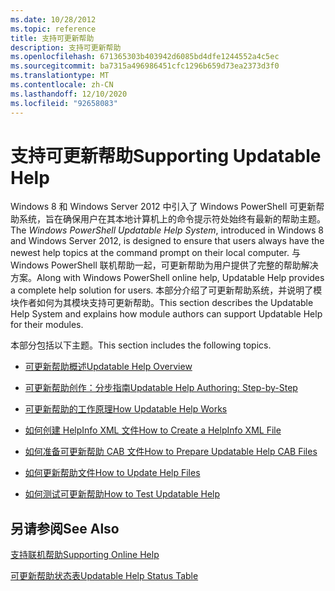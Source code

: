 ```yaml
---
ms.date: 10/28/2012
ms.topic: reference
title: 支持可更新帮助
description: 支持可更新帮助
ms.openlocfilehash: 671365303b403942d6085bd4dfe1244552a4c5ec
ms.sourcegitcommit: ba7315a496986451cfc1296b659d73ea2373d3f0
ms.translationtype: MT
ms.contentlocale: zh-CN
ms.lasthandoff: 12/10/2020
ms.locfileid: "92658083"
---
```

# <a name="supporting-updatable-help"></a><span data-ttu-id="f2c71-103">支持可更新帮助</span><span class="sxs-lookup"><span data-stu-id="f2c71-103">Supporting Updatable Help</span></span>

<span data-ttu-id="f2c71-104">Windows 8 和 Windows Server 2012 中引入了 Windows PowerShell 可更新帮助系统，旨在确保用户在其本地计算机上的命令提示符处始终有最新的帮助主题。</span><span class="sxs-lookup"><span data-stu-id="f2c71-104">The *Windows PowerShell Updatable Help System*, introduced in Windows 8 and Windows Server 2012, is designed to ensure that users always have the newest help topics at the command prompt on their local computer.</span></span> <span data-ttu-id="f2c71-105">与 Windows PowerShell 联机帮助一起，可更新帮助为用户提供了完整的帮助解决方案。</span><span class="sxs-lookup"><span data-stu-id="f2c71-105">Along with Windows PowerShell online help, Updatable Help provides a complete help solution for users.</span></span> <span data-ttu-id="f2c71-106">本部分介绍了可更新帮助系统，并说明了模块作者如何为其模块支持可更新帮助。</span><span class="sxs-lookup"><span data-stu-id="f2c71-106">This section describes the Updatable Help System and explains how module authors can support Updatable Help for their modules.</span></span>

<span data-ttu-id="f2c71-107">本部分包括以下主题。</span><span class="sxs-lookup"><span data-stu-id="f2c71-107">This section includes the following topics.</span></span>

- [<span data-ttu-id="f2c71-108">可更新帮助概述</span><span class="sxs-lookup"><span data-stu-id="f2c71-108">Updatable Help Overview</span></span>](./updatable-help-overview.md)

- [<span data-ttu-id="f2c71-109">可更新帮助创作：分步指南</span><span class="sxs-lookup"><span data-stu-id="f2c71-109">Updatable Help Authoring: Step-by-Step</span></span>](./updatable-help-authoring-step-by-step.md)

- [<span data-ttu-id="f2c71-110">可更新帮助的工作原理</span><span class="sxs-lookup"><span data-stu-id="f2c71-110">How Updatable Help Works</span></span>](./how-updatable-help-works.md)

- [<span data-ttu-id="f2c71-111">如何创建 HelpInfo XML 文件</span><span class="sxs-lookup"><span data-stu-id="f2c71-111">How to Create a HelpInfo XML File</span></span>](./how-to-create-a-helpinfo-xml-file.md)

- [<span data-ttu-id="f2c71-112">如何准备可更新帮助 CAB 文件</span><span class="sxs-lookup"><span data-stu-id="f2c71-112">How to Prepare Updatable Help CAB Files</span></span>](./how-to-prepare-updatable-help-cab-files.md)

- [<span data-ttu-id="f2c71-113">如何更新帮助文件</span><span class="sxs-lookup"><span data-stu-id="f2c71-113">How to Update Help Files</span></span>](./how-to-update-help-files.md)

- [<span data-ttu-id="f2c71-114">如何测试可更新帮助</span><span class="sxs-lookup"><span data-stu-id="f2c71-114">How to Test Updatable Help</span></span>](./how-to-test-updatable-help.md)

## <a name="see-also"></a><span data-ttu-id="f2c71-115">另请参阅</span><span class="sxs-lookup"><span data-stu-id="f2c71-115">See Also</span></span>

[<span data-ttu-id="f2c71-116">支持联机帮助</span><span class="sxs-lookup"><span data-stu-id="f2c71-116">Supporting Online Help</span></span>](./supporting-online-help.md)

[<span data-ttu-id="f2c71-117">可更新帮助状态表</span><span class="sxs-lookup"><span data-stu-id="f2c71-117">Updatable Help Status Table</span></span>](/windows/deployment/deploy-whats-new)
